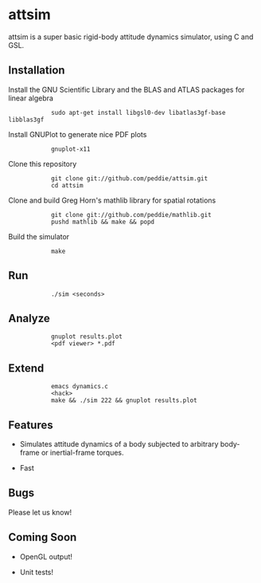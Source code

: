 attsim
===========

attsim is a super basic rigid-body attitude dynamics simulator, using
C and GSL.  

Installation
-------------

Install the GNU Scientific Library and the BLAS and ATLAS packages for
linear algebra

                sudo apt-get install libgsl0-dev libatlas3gf-base libblas3gf 

Install GNUPlot to generate nice PDF plots

                gnuplot-x11

Clone this repository

                git clone git://github.com/peddie/attsim.git
                cd attsim

Clone and build Greg Horn's mathlib library for spatial rotations

                git clone git://github.com/peddie/mathlib.git
                pushd mathlib && make && popd

Build the simulator

                make

Run
-----------

                ./sim <seconds>

Analyze
-----------

                gnuplot results.plot
                <pdf viewer> *.pdf

Extend
-----------

                emacs dynamics.c
                <hack>
                make && ./sim 222 && gnuplot results.plot

Features
-----------

-    Simulates attitude dynamics of a body subjected to arbitrary
     body-frame or inertial-frame torques.

-    Fast

Bugs
-----------

Please let us know!

Coming Soon
-----------

-    OpenGL output!

-    Unit tests!

